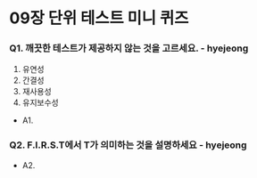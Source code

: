 # 09장 단위 테스트 미니 퀴즈

### Q1. 깨끗한 테스트가 제공하지 않는 것을 고르세요. - hyejeong
1. 유연성
2. 간결성
3. 재사용성
4. 유지보수성
- A1. 

### Q2. F.I.R.S.T에서 T가 의미하는 것을 설명하세요 - hyejeong
- A2. 